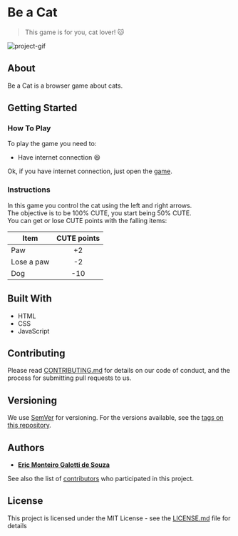 # Be a Cat
> This game is for you, cat lover! :cat:    

<!-- BADGES -->

<!-- IMAGEM -->
![project-gif](https://github.com/EricMGS/BeACat/blob/master/screenshot.gif)  

## About 
Be a Cat is a browser game about cats.  

## Getting Started
### How To Play
To play the game you need to:  
- Have internet connection :laughing:  
  
Ok, if you have internet connection, just open the [game](https://ericmgs.github.io/BeACat/).  

### Instructions
In this game you control the cat using the left and right arrows.  
The objective is to be 100% CUTE, you start being 50% CUTE.  
You can get or lose CUTE points with the falling items:

|   Item   |  CUTE points  |
|----------|:-------------:|
|    Paw   |       +2      |
|Lose a paw|       -2      |
|   Dog    |      -10      |

## Built With
- HTML  
- CSS  
- JavaScript  

## Contributing

Please read [CONTRIBUTING.md]() for details on our code of conduct, and the process for submitting pull requests to us.

## Versioning

We use [SemVer](http://semver.org/) for versioning. For the versions available, see the [tags on this repository](). 

## Authors

* [**Eric Monteiro Galotti de Souza**](github.com/ericmgs)   

See also the list of [contributors]() who participated in this project.

## License

This project is licensed under the MIT License - see the [LICENSE.md]() file for details
